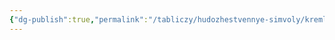 ```yaml
---
{"dg-publish":true,"permalink":"/tabliczy/hudozhestvennye-simvoly/kreml/","dgPassFrontmatter":true}
---
```



